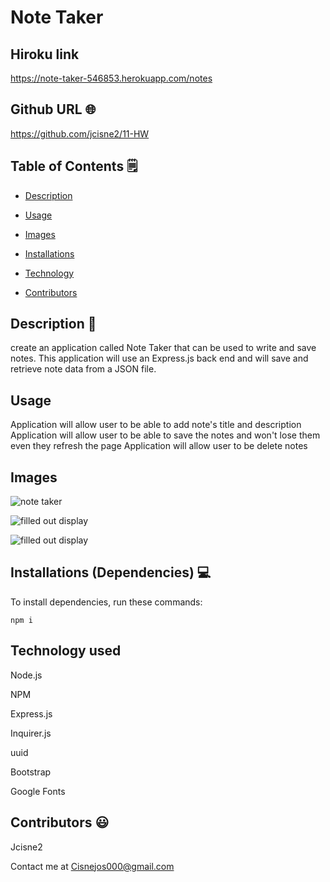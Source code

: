 # Note Taker

## Hiroku link

https://note-taker-546853.herokuapp.com/notes

## Github URL 🌐
https://github.com/jcisne2/11-HW


## Table of Contents 🗒

* [Description](#Description)

* [Usage](#Usage)

* [Images](#images)

* [Installations](#dependencies)

* [Technology](#Technology)

* [Contributors](#contributors)

## Description 📝

create an application called Note Taker that can be used to write and save notes. This application will use an Express.js back end and will save and retrieve note data from a JSON file.

## Usage

Application will allow user to be able to add note's title and description
Application will allow user to be able to save the notes and won't lose them even they refresh the page
Application will allow user to be delete notes

## Images

![note taker](https://user-images.githubusercontent.com/108189023/191404160-1e7fc2f9-e2e2-4f47-ac73-3dd2ce6309e8.png)

![filled out display](https://user-images.githubusercontent.com/108189023/191404215-67a27d15-857d-47f2-ba19-4f3aa03cb217.png)

![filled out display](https://user-images.githubusercontent.com/108189023/191404283-e94d4dd1-dbf9-41dc-aade-4370b16861b8.png)

## Installations (Dependencies) 💻

To install dependencies, run these commands:

```
npm i
```

## Technology used

Node.js

NPM

Express.js

Inquirer.js

uuid

Bootstrap

Google Fonts

## Contributors 😃

Jcisne2

Contact me at Cisnejos000@gmail.com
